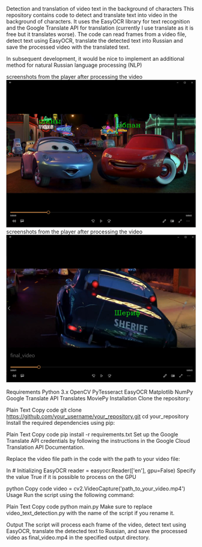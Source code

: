 Detection and translation of video text in the background of characters
This repository contains code to detect and translate text into video in the background of characters. It uses the EasyOCR library for text recognition and the Google Translate API for translation (currently I use translate as it is free but it translates worse). The code can read frames from a video file, detect text using EasyOCR, translate the detected text into Russian and save the processed video with the translated text.

In subsequent development, it would be nice to implement an additional method for natural Russian language processing (NLP)

screenshots from the player after processing the video![result](img/2024-02-01_13-45-50.png)
screenshots from the player after processing the video![result2](img/2024-02-01_13-54-56.png)

Requirements
Python 3.x
OpenCV
PyTesseract
EasyOCR
Matplotlib
NumPy
Google Translate API
Translates
MoviePy
Installation
Clone the repository:

Plain Text
Copy code
git clone https://github.com/your_username/your_repository.git
cd your_repository
Install the required dependencies using pip:

Plain Text
Copy code
pip install -r requirements.txt
Set up the Google Translate API credentials by following the instructions in the Google Cloud Translation API Documentation.

Replace the video file path in the code with the path to your video file:

In # Initializing EasyOCR
reader = easyocr.Reader(['en'], gpu=False)
Specify the value True if it is possible to process on the GPU

python
Copy code
video = cv2.VideoCapture('path_to_your_video.mp4')
Usage
Run the script using the following command:

Plain Text
Copy code
python main.py
Make sure to replace video_text_detection.py with the name of the script if you rename it.

Output
The script will process each frame of the video, detect text using EasyOCR, translate the detected text to Russian, and save the processed video as final_video.mp4 in the specified output directory.
